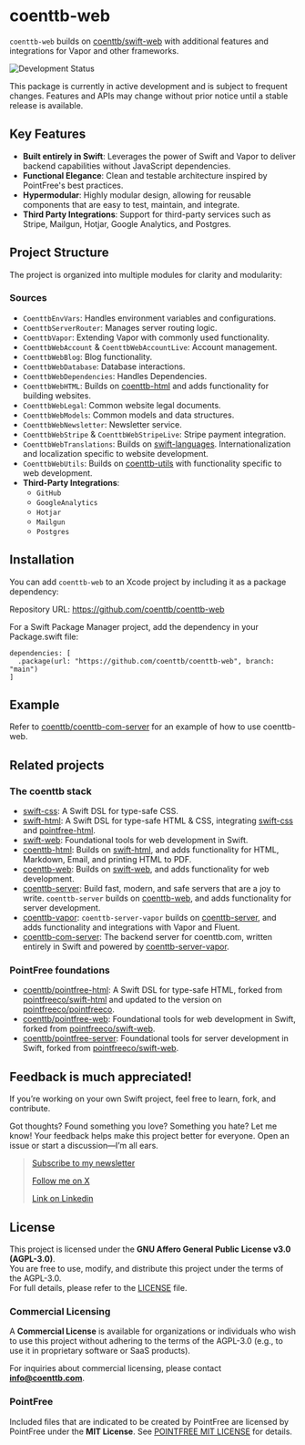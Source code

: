# coenttb-web

`coenttb-web` builds on [coenttb/swift-web](https://www.github.com/coenttb/swift-web) with additional features and integrations for Vapor and other frameworks.

![Development Status](https://img.shields.io/badge/status-active--development-blue.svg)

This package is currently in active development and is subject to frequent changes. Features and APIs may change without prior notice until a stable release is available.

## Key Features
- **Built entirely in Swift**: Leverages the power of Swift and Vapor to deliver backend capabilities without JavaScript dependencies.
- **Functional Elegance**: Clean and testable architecture inspired by PointFree's best practices.
- **Hypermodular**: Highly modular design, allowing for reusable components that are easy to test, maintain, and integrate.
- **Third Party Integrations**: Support for third-party services such as Stripe, Mailgun, Hotjar, Google Analytics, and Postgres.

## Project Structure

The project is organized into multiple modules for clarity and modularity:

### Sources
- `CoenttbEnvVars`: Handles environment variables and configurations.
- `CoenttbServerRouter`: Manages server routing logic.
- `CoenttbVapor`: Extending Vapor with commonly used functionality.
- `CoenttbWebAccount` & `CoenttbWebAccountLive`: Account management.
- `CoenttbWebBlog`: Blog functionality.
- `CoenttbWebDatabase`: Database interactions.
- `CoenttbWebDependencies`: Handles Dependencies.
- `CoenttbWebHTML`: Builds on [coenttb-html](https://www.github.com/coenttb/coenttb-html) and adds functionality for building websites.
- `CoenttbWebLegal`: Common website legal documents.
- `CoenttbWebModels`: Common models and data structures.
- `CoenttbWebNewsletter`: Newsletter service.
- `CoenttbWebStripe` & `CoenttbWebStripeLive`: Stripe payment integration.
- `CoenttbWebTranslations`: Builds on [swift-languages](https://www.github.com/coenttb/swift-languages). Internationalization and localization specific to website development.
- `CoenttbWebUtils`: Builds on [coenttb-utils](https://www.github.com/coenttb/coenttb-utils) with functionality specific to web development.
- **Third-Party Integrations**:
  - `GitHub`
  - `GoogleAnalytics`
  - `Hotjar`
  - `Mailgun`
  - `Postgres`

## Installation

You can add `coenttb-web` to an Xcode project by including it as a package dependency:

Repository URL: https://github.com/coenttb/coenttb-web

For a Swift Package Manager project, add the dependency in your Package.swift file:
```
dependencies: [
  .package(url: "https://github.com/coenttb/coenttb-web", branch: "main")
]
```

## Example

Refer to [coenttb/coenttb-com-server](https://www.github.com/coenttb/coenttb-com-server) for an example of how to use coenttb-web.

## Related projects

### The coenttb stack

* [swift-css](https://www.github.com/coenttb/swift-css): A Swift DSL for type-safe CSS.
* [swift-html](https://www.github.com/coenttb/swift-html): A Swift DSL for type-safe HTML & CSS, integrating [swift-css](https://www.github.com/coenttb/swift-css) and [pointfree-html](https://www.github.com/coenttb/pointfree-html).
* [swift-web](https://www.github.com/coenttb/swift-web): Foundational tools for web development in Swift.
* [coenttb-html](https://www.github.com/coenttb/coenttb-html): Builds on [swift-html](https://www.github.com/coenttb/swift-html), and adds functionality for HTML, Markdown, Email, and printing HTML to PDF.
* [coenttb-web](https://www.github.com/coenttb/coenttb-web): Builds on [swift-web](https://www.github.com/coenttb/swift-web), and adds functionality for web development.
* [coenttb-server](https://www.github.com/coenttb/coenttb-server): Build fast, modern, and safe servers that are a joy to write. `coenttb-server` builds on [coenttb-web](https://www.github.com/coenttb/coenttb-web), and adds functionality for server development.
* [coenttb-vapor](https://www.github.com/coenttb/coenttb-server-vapor): `coenttb-server-vapor` builds on [coenttb-server](https://www.github.com/coenttb/coenttb-server), and adds functionality and integrations with Vapor and Fluent.
* [coenttb-com-server](https://www.github.com/coenttb/coenttb-com-server): The backend server for coenttb.com, written entirely in Swift and powered by [coenttb-server-vapor](https://www.github.com/coenttb-server-vapor).

### PointFree foundations
* [coenttb/pointfree-html](https://www.github.com/coenttb/pointfree-html): A Swift DSL for type-safe HTML, forked from [pointfreeco/swift-html](https://www.github.com/pointfreeco/swift-html) and updated to the version on [pointfreeco/pointfreeco](https://github.com/pointfreeco/pointfreeco).
* [coenttb/pointfree-web](https://www.github.com/coenttb/pointfree-html): Foundational tools for web development in Swift, forked from  [pointfreeco/swift-web](https://www.github.com/pointfreeco/swift-web).
* [coenttb/pointfree-server](https://www.github.com/coenttb/pointfree-html): Foundational tools for server development in Swift, forked from  [pointfreeco/swift-web](https://www.github.com/pointfreeco/swift-web).

## Feedback is much appreciated!

If you’re working on your own Swift project, feel free to learn, fork, and contribute.

Got thoughts? Found something you love? Something you hate? Let me know! Your feedback helps make this project better for everyone. Open an issue or start a discussion—I’m all ears.

> [Subscribe to my newsletter](http://coenttb.com/en/newsletter/subscribe)
>
> [Follow me on X](http://x.com/coenttb)
> 
> [Link on Linkedin](https://www.linkedin.com/in/tenthijeboonkkamp)

## License

This project is licensed under the **GNU Affero General Public License v3.0 (AGPL-3.0)**.  
You are free to use, modify, and distribute this project under the terms of the AGPL-3.0.  
For full details, please refer to the [LICENSE](LICENSE) file.

### Commercial Licensing

A **Commercial License** is available for organizations or individuals who wish to use this project without adhering to the terms of the AGPL-3.0 (e.g., to use it in proprietary software or SaaS products).  

For inquiries about commercial licensing, please contact **info@coenttb.com**.

### PointFree

Included files that are indicated to be created by PointFree are licensed by PointFree under the **MIT License**.
See [POINTFREE MIT LICENSE](LICENCE) for details.
